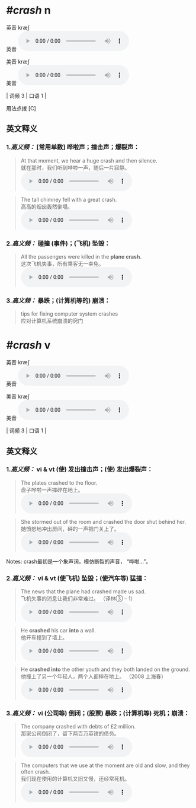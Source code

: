 # ***\#crash*** n
英音 kræʃ  
英音
<audio src="./media/crash-B.aac" controls="controls"></audio>

美音 kræʃ  
美音
<audio src="./media/crash .aac" controls="controls"></audio>



| 词频 3 | 口语 1 |  

用法点拨  [C]

英文释义
---
### 1.*高义频：* **[常用单数] 哗啦声；撞击声；爆裂声：**  

 > At that moment, we hear a huge crash and then silence.  
 > 就在那时，我们听到哗啦一声，随后一片寂静。    
<audio src="./media/crash-2.aac" controls="controls"></audio>

 > The tall chimney fell with a great crash.  
 > 高高的烟囱轰然倒塌。    
<audio src="./media/crash-3.aac" controls="controls"></audio>

### 2.*高义频：* **碰撞 (事件)；(飞机) 坠毁：**  

 > All the passengers were killed in the **plane crash**.  
 > 这次飞机失事，所有乘客无一幸免。    
<audio src="./media/crash-1 .aac" controls="controls"></audio>

### 3.*高义频：* **暴跌；(计算机等的) 崩溃：**  

 > tips for fixing computer system crashes  
 > 应对计算机系统崩溃的窍门    


# ***\#crash*** v
英音 kræʃ  
英音
<audio src="./media/crash-B.aac" controls="controls"></audio>

美音 kræʃ  
美音
<audio src="./media/crash .aac" controls="controls"></audio>



| 词频 3 | 口语 1 |  

英文释义
---
### 1.*高义频：* **vi & vt (使) 发出撞击声；(使) 发出爆裂声：**  

 > The plates crashed to the floor.  
 > 盘子哗啦一声摔碎在地上。    
<audio src="./media/crash-8 .aac" controls="controls"></audio>

 > She stormed out of the room and crashed the door shut behind her.  
 > 她愤怒地冲出房间，砰的一声把门关上了。    
<audio src="./media/crash-9 .aac" controls="controls"></audio>

Notes: crash最初是一个象声词，模仿断裂的声音， “哗啦…”。  
### 2.*高义频：* **vi & vt (使飞机) 坠毁；(使汽车等) 猛撞：**  

 > The news that the plane had crashed made us sad.  
 > 飞机失事的消息让我们非常难过。  （译林③ – 1）  
<audio src="./media/crash-6.aac" controls="controls"></audio>

 > He **crashed** his car **into** a wall.  
 > 他开车撞到了墙上。    
<audio src="./media/crash-5.aac" controls="controls"></audio>

 > He **crashed into** the other youth and they both landed on the ground.  
 > 他撞上了另一个年轻人，两个人都摔在地上。  （2008 上海春）  
<audio src="./media/crash-7 .aac" controls="controls"></audio>

### 3.*高义频：* **vi (公司等) 倒闭；(股票) 暴跌；(计算机等) 死机；崩溃：**  

 > The company crashed with debts of £2 million.  
 > 那家公司倒闭了，留下两百万英镑的债务。    
<audio src="./media/crash-10 .aac" controls="controls"></audio>

 > The computers that we use at the moment are old and slow, and they often crash.  
 > 我们现在使用的计算机又旧又慢，还经常死机。    
<audio src="./media/crash-11 .aac" controls="controls"></audio>


